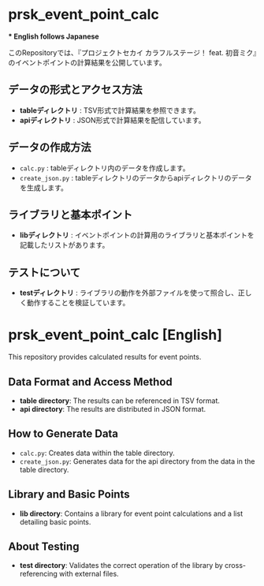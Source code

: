 # prsk_event_point_calc

**\* English follows Japanese**

このRepositoryでは、『プロジェクトセカイ カラフルステージ！ feat. 初音ミク』のイベントポイントの計算結果を公開しています。

## データの形式とアクセス方法
- **tableディレクトリ** : TSV形式で計算結果を参照できます。
- **apiディレクトリ** : JSON形式で計算結果を配信しています。

## データの作成方法
- `calc.py` : tableディレクトリ内のデータを作成します。
- `create_json.py` : tableディレクトリのデータからapiディレクトリのデータを生成します。

## ライブラリと基本ポイント
- **libディレクトリ** : イベントポイントの計算用のライブラリと基本ポイントを記載したリストがあります。

## テストについて
- **testディレクトリ** : ライブラリの動作を外部ファイルを使って照合し、正しく動作することを検証しています。

# prsk_event_point_calc \[English]

This repository provides calculated results for event points.

## Data Format and Access Method
- **table directory**: The results can be referenced in TSV format.
- **api directory**: The results are distributed in JSON format.

## How to Generate Data
- `calc.py`: Creates data within the table directory.
- `create_json.py`: Generates data for the api directory from the data in the table directory.

## Library and Basic Points
- **lib directory**: Contains a library for event point calculations and a list detailing basic points.

## About Testing
- **test directory**: Validates the correct operation of the library by cross-referencing with external files.
